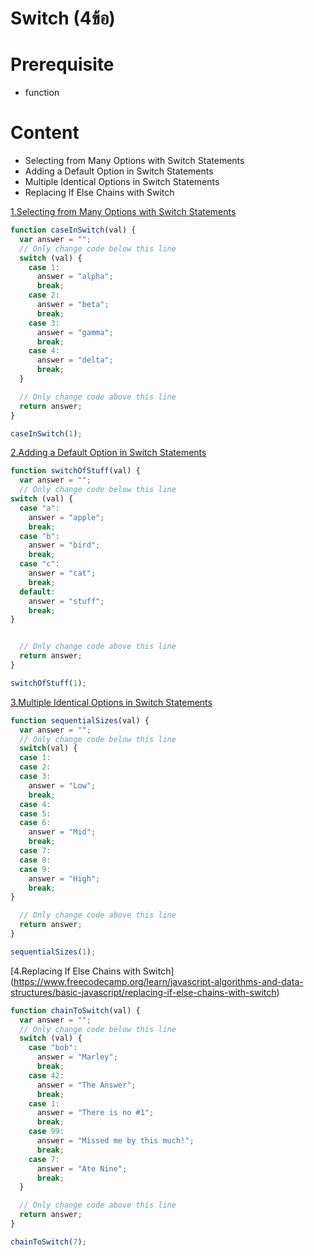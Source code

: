 # Switch (4ข้อ)
# Prerequisite
- function
# Content
- Selecting from Many Options with Switch Statements
- Adding a Default Option in Switch Statements
- Multiple Identical Options in Switch Statements
- Replacing If Else Chains with Switch


[1.Selecting from Many Options with Switch Statements](https://www.freecodecamp.org/learn/javascript-algorithms-and-data-structures/basic-javascript/selecting-from-many-options-with-switch-statements)
```js
function caseInSwitch(val) {
  var answer = "";
  // Only change code below this line
  switch (val) {
    case 1:
      answer = "alpha";
      break;
    case 2:
      answer = "beta";
      break;
    case 3:
      answer = "gamma";
      break;
    case 4:
      answer = "delta";
      break;
  }

  // Only change code above this line
  return answer;
}

caseInSwitch(1);
```
[2.Adding a Default Option in Switch Statements](https://www.freecodecamp.org/learn/javascript-algorithms-and-data-structures/basic-javascript/adding-a-default-option-in-switch-statements)
```js
function switchOfStuff(val) {
  var answer = "";
  // Only change code below this line
switch (val) {
  case "a":
    answer = "apple";
    break;
  case "b":
    answer = "bird";
    break;
  case "c":
    answer = "cat";
    break;
  default:
    answer = "stuff";
    break;
}


  // Only change code above this line
  return answer;
}

switchOfStuff(1);
```

[3.Multiple Identical Options in Switch Statements](https://www.freecodecamp.org/learn/javascript-algorithms-and-data-structures/basic-javascript/multiple-identical-options-in-switch-statements)
```js
function sequentialSizes(val) {
  var answer = "";
  // Only change code below this line
  switch(val) {
  case 1:
  case 2:
  case 3:
    answer = "Low";
    break;
  case 4:
  case 5:
  case 6:
    answer = "Mid";
    break;
  case 7:
  case 8:
  case 9:
    answer = "High";
    break;
}

  // Only change code above this line
  return answer;
}

sequentialSizes(1);
```

[4.Replacing If Else Chains with Switch] (https://www.freecodecamp.org/learn/javascript-algorithms-and-data-structures/basic-javascript/replacing-if-else-chains-with-switch)
```js
function chainToSwitch(val) {
  var answer = "";
  // Only change code below this line
  switch (val) {
    case "bob":
      answer = "Marley";
      break;
    case 42:
      answer = "The Answer";
      break;
    case 1:
      answer = "There is no #1";
      break;
    case 99:
      answer = "Missed me by this much!";
      break;
    case 7:
      answer = "Ate Nine";
      break;
  }

  // Only change code above this line
  return answer;
}

chainToSwitch(7);
```
